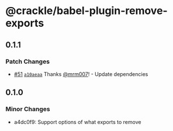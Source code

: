 # @crackle/babel-plugin-remove-exports

## 0.1.1

### Patch Changes

- [#51](https://github.com/seek-oss/crackle/pull/51) [`a10aeaa`](https://github.com/seek-oss/crackle/commit/a10aeaadcd95925623dad9644c3572f05a36d5c9) Thanks [@mrm007](https://github.com/mrm007)! - Update dependencies

## 0.1.0

### Minor Changes

- a4dc0f9: Support options of what exports to remove
